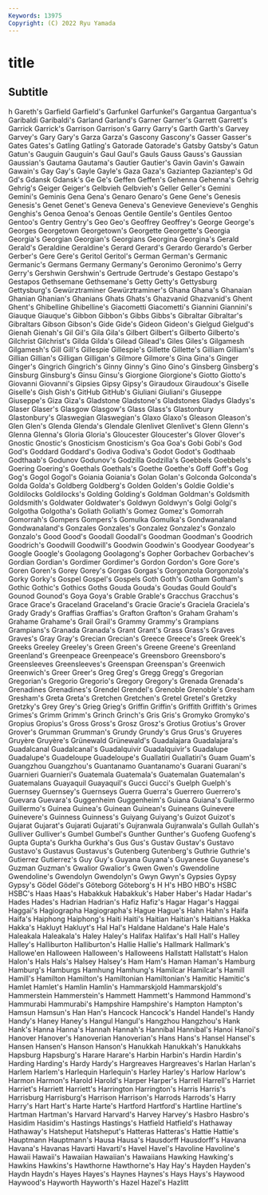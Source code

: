 ```yaml
---
Keywords: 13975
Copyright: (C) 2022 Ryu Yamada
---
```



# title

## Subtitle
h
Gareth's Garfield Garfield's Garfunkel Garfunkel's Gargantua Gargantua's Garibaldi Garibaldi's Garland
Garland's Garner Garner's Garrett Garrett's Garrick Garrick's Garrison Garrison's Garry
Garry's Garth Garth's Garvey Garvey's Gary Gary's Garza Garza's Gascony
Gascony's Gasser Gasser's Gates Gates's Gatling Gatling's Gatorade Gatorade's Gatsby
Gatsby's Gatun Gatun's Gauguin Gauguin's Gaul Gaul's Gauls Gauss Gauss's
Gaussian Gaussian's Gautama Gautama's Gautier Gautier's Gavin Gavin's Gawain Gawain's
Gay Gay's Gayle Gayle's Gaza Gaza's Gaziantep Gaziantep's Gd Gd's
Gdansk Gdansk's Ge Ge's Geffen Geffen's Gehenna Gehenna's Gehrig Gehrig's
Geiger Geiger's Gelbvieh Gelbvieh's Geller Geller's Gemini Gemini's Geminis Gena
Gena's Genaro Genaro's Gene Gene's Genesis Genesis's Genet Genet's Geneva
Geneva's Genevieve Genevieve's Genghis Genghis's Genoa Genoa's Genoas Gentile Gentile's
Gentiles Gentoo Gentoo's Gentry Gentry's Geo Geo's Geoffrey Geoffrey's George
George's Georges Georgetown Georgetown's Georgette Georgette's Georgia Georgia's Georgian Georgian's
Georgians Georgina Georgina's Gerald Gerald's Geraldine Geraldine's Gerard Gerard's Gerardo
Gerardo's Gerber Gerber's Gere Gere's Geritol Geritol's German German's Germanic
Germanic's Germans Germany Germany's Geronimo Geronimo's Gerry Gerry's Gershwin Gershwin's
Gertrude Gertrude's Gestapo Gestapo's Gestapos Gethsemane Gethsemane's Getty Getty's Gettysburg
Gettysburg's Gewürztraminer Gewürztraminer's Ghana Ghana's Ghanaian Ghanian Ghanian's Ghanians Ghats
Ghats's Ghazvanid Ghazvanid's Ghent Ghent's Ghibelline Ghibelline's Giacometti Giacometti's Giannini
Giannini's Giauque Giauque's Gibbon Gibbon's Gibbs Gibbs's Gibraltar Gibraltar's Gibraltars
Gibson Gibson's Gide Gide's Gideon Gideon's Gielgud Gielgud's Gienah Gienah's
Gil Gil's Gila Gila's Gilbert Gilbert's Gilberto Gilberto's Gilchrist Gilchrist's
Gilda Gilda's Gilead Gilead's Giles Giles's Gilgamesh Gilgamesh's Gill Gill's
Gillespie Gillespie's Gillette Gillette's Gilliam Gilliam's Gillian Gillian's Gilligan Gilligan's
Gilmore Gilmore's Gina Gina's Ginger Ginger's Gingrich Gingrich's Ginny Ginny's
Gino Gino's Ginsberg Ginsberg's Ginsburg Ginsburg's Ginsu Ginsu's Giorgione Giorgione's
Giotto Giotto's Giovanni Giovanni's Gipsies Gipsy Gipsy's Giraudoux Giraudoux's Giselle
Giselle's Gish Gish's GitHub GitHub's Giuliani Giuliani's Giuseppe Giuseppe's Giza
Giza's Gladstone Gladstone's Gladstones Gladys Gladys's Glaser Glaser's Glasgow Glasgow's
Glass Glass's Glastonbury Glastonbury's Glaswegian Glaswegian's Glaxo Glaxo's Gleason Gleason's
Glen Glen's Glenda Glenda's Glendale Glenlivet Glenlivet's Glenn Glenn's Glenna
Glenna's Gloria Gloria's Gloucester Gloucester's Glover Glover's Gnostic Gnostic's Gnosticism
Gnosticism's Goa Goa's Gobi Gobi's God God's Goddard Goddard's Godiva
Godiva's Godot Godot's Godthaab Godthaab's Godunov Godunov's Godzilla Godzilla's Goebbels
Goebbels's Goering Goering's Goethals Goethals's Goethe Goethe's Goff Goff's Gog
Gog's Gogol Gogol's Goiania Goiania's Golan Golan's Golconda Golconda's Golda
Golda's Goldberg Goldberg's Golden Golden's Goldie Goldie's Goldilocks Goldilocks's Golding
Golding's Goldman Goldman's Goldsmith Goldsmith's Goldwater Goldwater's Goldwyn Goldwyn's Golgi
Golgi's Golgotha Golgotha's Goliath Goliath's Gomez Gomez's Gomorrah Gomorrah's Gompers
Gompers's Gomulka Gomulka's Gondwanaland Gondwanaland's Gonzales Gonzales's Gonzalez Gonzalez's Gonzalo
Gonzalo's Good Good's Goodall Goodall's Goodman Goodman's Goodrich Goodrich's Goodwill
Goodwill's Goodwin Goodwin's Goodyear Goodyear's Google Google's Goolagong Goolagong's Gopher
Gorbachev Gorbachev's Gordian Gordian's Gordimer Gordimer's Gordon Gordon's Gore Gore's
Goren Goren's Gorey Gorey's Gorgas Gorgas's Gorgonzola Gorgonzola's Gorky Gorky's
Gospel Gospel's Gospels Goth Goth's Gotham Gotham's Gothic Gothic's Gothics
Goths Gouda Gouda's Goudas Gould Gould's Gounod Gounod's Goya Goya's
Grable Grable's Gracchus Gracchus's Grace Grace's Graceland Graceland's Gracie Gracie's
Graciela Graciela's Grady Grady's Graffias Graffias's Grafton Grafton's Graham Graham's
Grahame Grahame's Grail Grail's Grammy Grammy's Grampians Grampians's Granada Granada's
Grant Grant's Grass Grass's Graves Graves's Gray Gray's Grecian Grecian's
Greece Greece's Greek Greek's Greeks Greeley Greeley's Green Green's Greene
Greene's Greenland Greenland's Greenpeace Greenpeace's Greensboro Greensboro's Greensleeves Greensleeves's Greenspan
Greenspan's Greenwich Greenwich's Greer Greer's Greg Greg's Gregg Gregg's Gregorian
Gregorian's Gregorio Gregorio's Gregory Gregory's Grenada Grenada's Grenadines Grenadines's Grendel
Grendel's Grenoble Grenoble's Gresham Gresham's Greta Greta's Gretchen Gretchen's Gretel
Gretel's Gretzky Gretzky's Grey Grey's Grieg Grieg's Griffin Griffin's Griffith
Griffith's Grimes Grimes's Grimm Grimm's Grinch Grinch's Gris Gris's Gromyko
Gromyko's Gropius Gropius's Gross Gross's Grosz Grosz's Grotius Grotius's Grover
Grover's Grumman Grumman's Grundy Grundy's Grus Grus's Gruyeres Gruyère Gruyère's
Grünewald Grünewald's Guadalajara Guadalajara's Guadalcanal Guadalcanal's Guadalquivir Guadalquivir's Guadalupe Guadalupe's
Guadeloupe Guadeloupe's Guallatiri Guallatiri's Guam Guam's Guangzhou Guangzhou's Guantanamo Guantanamo's
Guarani Guarani's Guarnieri Guarnieri's Guatemala Guatemala's Guatemalan Guatemalan's Guatemalans Guayaquil
Guayaquil's Gucci Gucci's Guelph Guelph's Guernsey Guernsey's Guernseys Guerra Guerra's
Guerrero Guerrero's Guevara Guevara's Guggenheim Guggenheim's Guiana Guiana's Guillermo Guillermo's
Guinea Guinea's Guinean Guinean's Guineans Guinevere Guinevere's Guinness Guinness's Guiyang
Guiyang's Guizot Guizot's Gujarat Gujarat's Gujarati Gujarati's Gujranwala Gujranwala's Gullah
Gullah's Gulliver Gulliver's Gumbel Gumbel's Gunther Gunther's Guofeng Guofeng's Gupta
Gupta's Gurkha Gurkha's Gus Gus's Gustav Gustav's Gustavo Gustavo's Gustavus
Gustavus's Gutenberg Gutenberg's Guthrie Guthrie's Gutierrez Gutierrez's Guy Guy's Guyana
Guyana's Guyanese Guyanese's Guzman Guzman's Gwalior Gwalior's Gwen Gwen's Gwendoline
Gwendoline's Gwendolyn Gwendolyn's Gwyn Gwyn's Gypsies Gypsy Gypsy's Gödel Gödel's
Göteborg Göteborg's H H's HBO HBO's HSBC HSBC's Haas Haas's
Habakkuk Habakkuk's Haber Haber's Hadar Hadar's Hades Hades's Hadrian Hadrian's
Hafiz Hafiz's Hagar Hagar's Haggai Haggai's Hagiographa Hagiographa's Hague Hague's
Hahn Hahn's Haifa Haifa's Haiphong Haiphong's Haiti Haiti's Haitian Haitian's
Haitians Hakka Hakka's Hakluyt Hakluyt's Hal Hal's Haldane Haldane's Hale
Hale's Haleakala Haleakala's Haley Haley's Halifax Halifax's Hall Hall's Halley
Halley's Halliburton Halliburton's Hallie Hallie's Hallmark Hallmark's Hallowe'en Halloween Halloween's
Halloweens Hallstatt Hallstatt's Halon Halon's Hals Hals's Halsey Halsey's Ham
Ham's Haman Haman's Hamburg Hamburg's Hamburgs Hamhung Hamhung's Hamilcar Hamilcar's
Hamill Hamill's Hamilton Hamilton's Hamiltonian Hamiltonian's Hamitic Hamitic's Hamlet Hamlet's
Hamlin Hamlin's Hammarskjold Hammarskjold's Hammerstein Hammerstein's Hammett Hammett's Hammond Hammond's
Hammurabi Hammurabi's Hampshire Hampshire's Hampton Hampton's Hamsun Hamsun's Han Han's
Hancock Hancock's Handel Handel's Handy Handy's Haney Haney's Hangul Hangul's
Hangzhou Hangzhou's Hank Hank's Hanna Hanna's Hannah Hannah's Hannibal Hannibal's
Hanoi Hanoi's Hanover Hanover's Hanoverian Hanoverian's Hans Hans's Hansel Hansel's
Hansen Hansen's Hanson Hanson's Hanukkah Hanukkah's Hanukkahs Hapsburg Hapsburg's Harare
Harare's Harbin Harbin's Hardin Hardin's Harding Harding's Hardy Hardy's Hargreaves
Hargreaves's Harlan Harlan's Harlem Harlem's Harlequin Harlequin's Harley Harley's Harlow
Harlow's Harmon Harmon's Harold Harold's Harper Harper's Harrell Harrell's Harriet
Harriet's Harriett Harriett's Harrington Harrington's Harris Harris's Harrisburg Harrisburg's Harrison
Harrison's Harrods Harrods's Harry Harry's Hart Hart's Harte Harte's Hartford
Hartford's Hartline Hartline's Hartman Hartman's Harvard Harvard's Harvey Harvey's Hasbro
Hasbro's Hasidim Hasidim's Hastings Hastings's Hatfield Hatfield's Hathaway Hathaway's Hatsheput
Hatsheput's Hatteras Hatteras's Hattie Hattie's Hauptmann Hauptmann's Hausa Hausa's Hausdorff
Hausdorff's Havana Havana's Havanas Havarti Havarti's Havel Havel's Havoline Havoline's
Hawaii Hawaii's Hawaiian Hawaiian's Hawaiians Hawking Hawking's Hawkins Hawkins's Hawthorne
Hawthorne's Hay Hay's Hayden Hayden's Haydn Haydn's Hayes Hayes's Haynes
Haynes's Hays Hays's Haywood Haywood's Hayworth Hayworth's Hazel Hazel's Hazlitt
